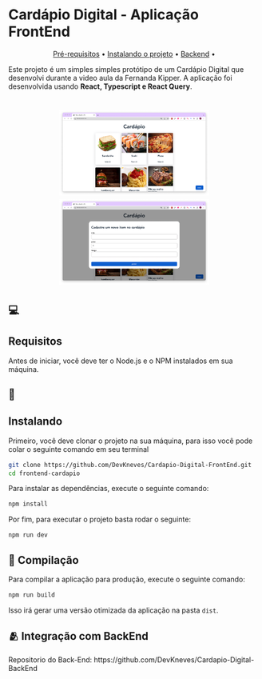 # Cardápio Digital - Aplicação FrontEnd

<p align="center">
  <a href="#Requisites">Pré-requisitos</a> •
  <a href="#how-to-use">Instalando o projeto</a> •
  <a href="#related">Backend</a> •
</p>

Este projeto é um simples simples protótipo de um Cardápio Digital que desenvolvi durante a video aula da Fernanda Kipper. A aplicação foi desenvolvida usando **React, Typescript e React Query**.

<h1 align="center">
    <img src="./public/home.png" width="300"/>
    <img src="./public/modal.png" width="300"/>
</h1>

## 💻 <h2 id=Requisites> Requisitos </h2>

Antes de iniciar, você deve ter o Node.js e o NPM instalados em sua máquina.

## 🚀 <h2 id=how-to-use> Instalando </h2>

Primeiro, você deve clonar o projeto na sua máquina, para isso você
pode colar o seguinte comando em seu terminal

```bash
git clone https://github.com/DevKneves/Cardapio-Digital-FrontEnd.git
cd frontend-cardapio
```

Para instalar as dependências, execute o seguinte comando:

```bash
npm install
```

Por fim, para executar o projeto basta rodar o seguinte:

```bash
npm run dev
```

## 🔧 Compilação

Para compilar a aplicação para produção, execute o seguinte comando:

```bash
npm run build
```
Isso irá gerar uma versão otimizada da aplicação na pasta `dist`.

<h2 id="related">🫂 Integração com BackEnd</h2>
Repositorio do Back-End: https://github.com/DevKneves/Cardapio-Digital-BackEnd
